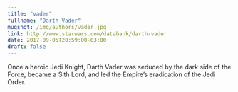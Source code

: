 ```yaml
---
title: "vader"
fullname: "Darth Vader"
mugshot: /img/authors/vader.jpg
link: http://www.starwars.com/databank/darth-vader
date: 2017-09-05T20:59:00-03:00
draft: false
---
```


Once a heroic Jedi Knight, Darth Vader was seduced by the dark side of the Force, became a Sith Lord, and led the Empire’s eradication of the Jedi Order.